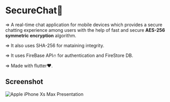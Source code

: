 # SecureChat🔐
=> A real-time chat application for mobile devices which provides a secure chatting experience among users with the help of fast and secure **AES-256 symmetric encryption** algorithm.

=> It also uses SHA-256 for mataining integrity.

=> It uses FireBase API🔥 for authentication and FireStore DB.

=> Made with flutter❤.

## Screenshot

![Apple iPhone Xs Max Presentation](https://user-images.githubusercontent.com/72512986/122687632-21f90680-d235-11eb-8b48-883bcc7e7728.png)


